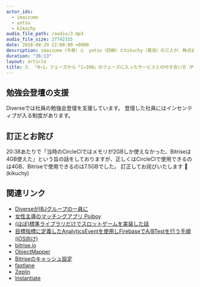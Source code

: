 ```yaml
---
actor_ids:
  - imaizume
  - yotsu
  - kikuchy
audio_file_path: /audio/3.mp3
audio_file_size: 27742315
date: 2018-08-29 12:00:00 +0900
description: imaizume（今泉）と　yotsu（四柳）とkikuchy（菊池）の三人が、株式会社Diverse（ダイバース）のPoiboyというサービスのiOSクライアント開発について話しました。
duration: "36:13"
layout: article
title: 3. 「0→1」フェーズから「1→100」のフェーズに入ったサービスとの付き合い方（Poyboy iOSアプリの開発現場）
---
```



## 勉強会登壇の支援

Diverseでは社員の勉強会登壇を支援しています。
登壇した社員にはインセンティブが入る制度があります。


## 訂正とお詫び

20:38あたりで「当時のCircleCIではメモリが2GBしか使えなかった、Bitriseは4GB使えた」という旨の話をしておりますが、正しくはCircleCIで使用できるのは4GB、Bitriseで使用できるのは7.5GBでした。
訂正してお詫びいたします 🙇
(kikuchy)


## 関連リンク

- [DiverseがIBJグループの一員に](https://www.ibjapan.jp/information/2018/05/ibj-8.html)
- [女性主導のマッチングアプリ Poiboy](https://poiboy.jp/)
- [(ほぼ)標準ライブラリだけでスロットゲームを実装した話](https://speakerdeck.com/imaizume/hobo-biao-zhun-raiburaridakedesurotutogemuwoshi-zhuang-sitahua)
- [目標指標に定義したAnalyticsEventを使用しFirebaseでA/BTestを行う手順(iOS向け)](https://qiita.com/yotsu7/items/e2e5230aa786cd8d678e)
- [bitrise.io](https://www.bitrise.io/)
- [ObjectMapper](https://github.com/Hearst-DD/ObjectMapper)
- [Bitriseのキャッシュ設定](https://devcenter.bitrise.io/caching/about-caching/)
- [fastlane](https://fastlane.tools/)
- [Zeplin](https://zeplin.io/)
- [Instantiate](https://github.com/tarunon/Instantiate)

